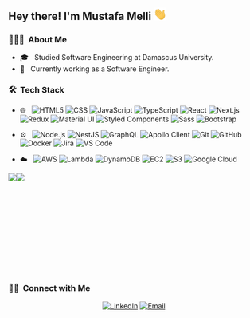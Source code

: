<h2> Hey there! I'm Mustafa Melli <img src="https://github.com/ali-mohamed-nasser/ali-mohamed-nasser/blob/main/icons/hello.gif" width="26"></h2> 

<h3> 👨🏻‍💻 &nbsp;About Me </h3>

- 🎓 &nbsp; Studied Software Engineering at Damascus University.
- 💼 &nbsp; Currently working as a Software Engineer.

<h3> 🛠 &nbsp;Tech Stack</h3>

- 🌐 &nbsp;
  ![HTML5](https://img.shields.io/badge/-HTML5-333333?style=flat&logo=HTML5)
  ![CSS](https://img.shields.io/badge/-CSS-333333?style=flat&logo=CSS3&logoColor=1572B6)
  ![JavaScript](https://img.shields.io/badge/-JavaScript-333333?style=flat&logo=javascript)
  ![TypeScript](https://img.shields.io/badge/-TypeScript-333333?style=flat&logo=typescript)
  ![React](https://img.shields.io/badge/-React-333333?style=flat&logo=react)
  ![Next.js](https://img.shields.io/badge/-Next.js-333333?style=flat&logo=nextdotjs)
  ![Redux](https://img.shields.io/badge/-Redux-333333?style=flat&logo=redux)
  ![Material UI](https://img.shields.io/badge/-Material%20UI-333333?style=flat&logo=mui&logoColor=007FFF)
  ![Styled Components](https://img.shields.io/badge/-Styled%20Components-333333?style=flat&logo=styled-components&logoColor=DB7093)
  ![Sass](https://img.shields.io/badge/-Sass-333333?style=flat&logo=sass&logoColor=CC6699)
  ![Bootstrap](https://img.shields.io/badge/-Bootstrap-333333?style=flat&logo=bootstrap&logoColor=563D7C)

- ⚙️ &nbsp;
  ![Node.js](https://img.shields.io/badge/-Node.js-333333?style=flat&logo=node.js&logoColor=339933)
  ![NestJS](https://img.shields.io/badge/-NestJS-333333?style=flat&logo=nestjs&logoColor=E0234E)
  ![GraphQL](https://img.shields.io/badge/-GraphQL-333333?style=flat&logo=graphql&logoColor=E10098)
  ![Apollo Client](https://img.shields.io/badge/-Apollo%20Client-333333?style=flat&logo=apollographql&logoColor=311C87)
  ![Git](https://img.shields.io/badge/-Git-333333?style=flat&logo=git)
  ![GitHub](https://img.shields.io/badge/-GitHub-333333?style=flat&logo=github)
  ![Docker](https://img.shields.io/badge/-Docker-333333?style=flat&logo=docker)
  ![Jira](https://img.shields.io/badge/-Jira-333333?style=flat&logo=jira&logoColor=0052CC)
  ![VS Code](https://img.shields.io/badge/-VS%20Code-333333?style=flat&logo=visual-studio-code&logoColor=007ACC)

- ☁️ &nbsp;
  ![AWS](https://img.shields.io/badge/-AWS-333333?style=flat&logo=amazon-aws&logoColor=FF9900)
  ![Lambda](https://img.shields.io/badge/-AWS%20Lambda-333333?style=flat&logo=awslambda&logoColor=FF9900)
  ![DynamoDB](https://img.shields.io/badge/-DynamoDB-333333?style=flat&logo=amazondynamodb&logoColor=4053D6)
  ![EC2](https://img.shields.io/badge/-EC2-333333?style=flat&logo=amazonec2&logoColor=FF9900)
  ![S3](https://img.shields.io/badge/-S3-333333?style=flat&logo=amazons3&logoColor=569A31)
  ![Google Cloud](https://img.shields.io/badge/-Google%20Cloud-333333?style=flat&logo=googlecloud&logoColor=4285F4)


<a href="https://github.com/mostafakmilly" style="display:flex;">
  <img height="180em" src="https://github-readme-stats.vercel.app/api?username=mostafakmilly&theme=react&show_icons=true" />
  <img height="180em" src="https://github-readme-stats.vercel.app/api/top-langs/?username=mostafakmilly&theme=react&layout=compact" />
</a>

<br/>

<h3> 🤝🏻 &nbsp;Connect with Me </h3>

<p align="center">
<a href="https://www.linkedin.com/in/mostafa-kashoul-milly-71453a1a3/"><img alt="LinkedIn" src="https://img.shields.io/badge/LinkedIn-Mustafa%20Kashoul%20Melli-blue?style=flat-square&logo=linkedin"></a>
<a href="mailto:mostafamilly6@gmail.com"><img alt="Email" src="https://img.shields.io/badge/Email-mostafamilly6@gmail.com-blue?style=flat-square&logo=gmail"></a>
</p>
